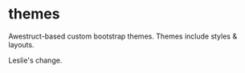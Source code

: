 themes
======

Awestruct-based custom bootstrap themes. Themes include styles & layouts.

Leslie's change.
